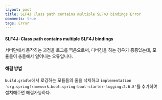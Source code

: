 ```yaml
---
layout: post
title: SLF4J Class path contains multiple SLF4J bindings Error
comments: true
tags: Error
---
```


<h4>SLF4J: Class path contains multiple SLF4J bindings</h4>

서버단에서 동작하는 과정을 로그를 찍음으로써, 디버깅을 하는 경우가 종종있는데, 모듈들이 충돌해서 일어나는 오류입니다. 

<h4>해결 방법</h4>


`build.gradle`에서 로깅하는 모듈들의 줄을 삭제하고 `implementation 'org.springframework.boot:spring-boot-starter-logging:2.6.8'`를 추가하여 설치해주면 해결가능하다.